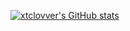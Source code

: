 [![xtclovver's GitHub stats](https://github-readme-stats.vercel.app/api?username=xtclovver&include_all_commits=true&theme=aura)](https://github.com/anuraghazra/github-readme-stats)
<!--
**xtclovver/xtclovver** is a ✨ _special_ ✨ repository because its `README.md` (this file) appears on your GitHub profile.

Here are some ideas to get you started:

- 🔭 I’m currently working on ...
- 🌱 I’m currently learning ...
- 👯 I’m looking to collaborate on ...
- 🤔 I’m looking for help with ...
- 💬 Ask me about ...
- 📫 How to reach me: ...
- 😄 Pronouns: ...
- ⚡ Fun fact: ...
-->
